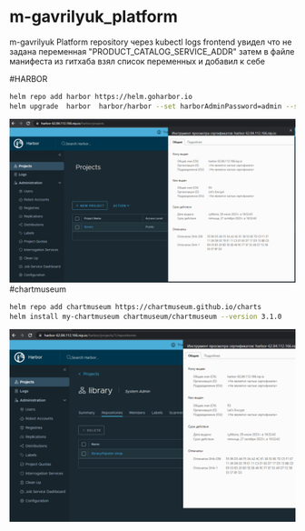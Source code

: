 # m-gavrilyuk_platform
m-gavrilyuk Platform repository
через kubectl logs frontend увидел что не задана переменная "PRODUCT_CATALOG_SERVICE_ADDR"
затем в файле манифеста из гитхаба взял список переменных и добавил к себе 



#HARBOR 
```bash
helm repo add harbor https://helm.goharbor.io
helm upgrade  harbor  harbor/harbor --set harborAdminPassword=admin --set expose.ingress.hosts.core=harbor-62.84.112.166.nip.io --set expose.type=ingress
```
![img.png](img.png)
#chartmuseum
```bash
helm repo add chartmuseum https://chartmuseum.github.io/charts
helm install my-chartmuseum chartmuseum/chartmuseum --version 3.1.0
```

![img_1.png](img_1.png)
